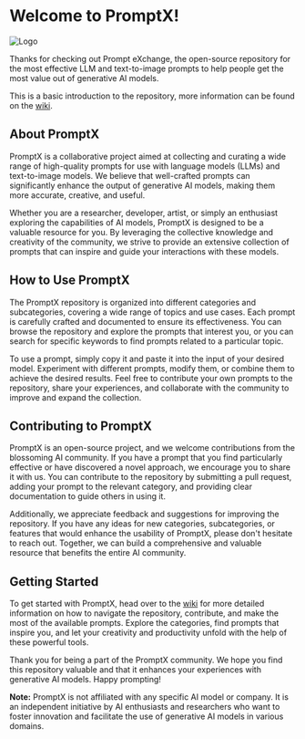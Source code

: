 # Welcome to PromptX! 

![Logo](https://github.com/maxcsonderby/PromptX/blob/main/download.png)


Thanks for checking out Prompt eXchange, the open-source repository for the most effective LLM and text-to-image prompts to help people get the most value out of generative AI models. 

This is a basic introduction to the repository, more information can be found on the  [wiki](https://github.com/promptx/wiki).

## About PromptX

PromptX is a collaborative project aimed at collecting and curating a wide range of high-quality prompts for use with language models (LLMs) and text-to-image models. We believe that well-crafted prompts can significantly enhance the output of generative AI models, making them more accurate, creative, and useful.

Whether you are a researcher, developer, artist, or simply an enthusiast exploring the capabilities of AI models, PromptX is designed to be a valuable resource for you. By leveraging the collective knowledge and creativity of the community, we strive to provide an extensive collection of prompts that can inspire and guide your interactions with these models.

## How to Use PromptX

The PromptX repository is organized into different categories and subcategories, covering a wide range of topics and use cases. Each prompt is carefully crafted and documented to ensure its effectiveness. You can browse the repository and explore the prompts that interest you, or you can search for specific keywords to find prompts related to a particular topic.

To use a prompt, simply copy it and paste it into the input of your desired model. Experiment with different prompts, modify them, or combine them to achieve the desired results. Feel free to contribute your own prompts to the repository, share your experiences, and collaborate with the community to improve and expand the collection.

## Contributing to PromptX

PromptX is an open-source project, and we welcome contributions from the blossoming AI community. If you have a prompt that you find particularly effective or have discovered a novel approach, we encourage you to share it with us. You can contribute to the repository by submitting a pull request, adding your prompt to the relevant category, and providing clear documentation to guide others in using it.

Additionally, we appreciate feedback and suggestions for improving the repository. If you have any ideas for new categories, subcategories, or features that would enhance the usability of PromptX, please don't hesitate to reach out. Together, we can build a comprehensive and valuable resource that benefits the entire AI community.

## Getting Started

To get started with PromptX, head over to the [wiki](https://github.com/promptx/wiki) for more detailed information on how to navigate the repository, contribute, and make the most of the available prompts. Explore the categories, find prompts that inspire you, and let your creativity and productivity unfold with the help of these powerful tools.

Thank you for being a part of the PromptX community. We hope you find this repository valuable and that it enhances your experiences with generative AI models. Happy prompting!

**Note:** PromptX is not affiliated with any specific AI model or company. It is an independent initiative by AI enthusiasts and researchers who want to foster innovation and facilitate the use of generative AI models in various domains.
